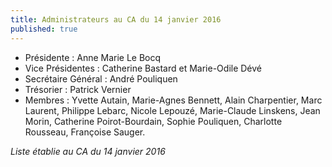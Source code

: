 ```yaml
---
title: Administrateurs au CA du 14 janvier 2016
published: true
---
```


 - Présidente : Anne Marie Le Bocq
 - Vice Présidentes : Catherine Bastard et Marie-Odile Dévé
 - Secrétaire Général : André Pouliquen
 - Trésorier : Patrick Vernier
 - Membres : Yvette Autain, Marie-Agnes Bennett, Alain Charpentier, Marc Laurent, Philippe Lebarc, Nicole Lepouzé, Marie-Claude Linskens, Jean Morin, Catherine Poirot-Bourdain, Sophie Pouliquen, Charlotte Rousseau,  Françoise Sauger.

_Liste établie au CA du 14 janvier 2016_